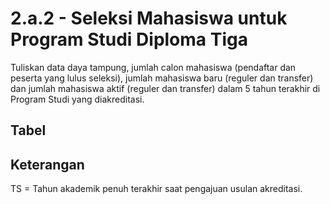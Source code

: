 ---
---

<script setup>
import { useData } from 'vitepress'
// import Table from '../components/tabel-2a2.vue'

const { page } = useData()
</script>

# 2.a.2 - Seleksi Mahasiswa untuk Program Studi Diploma Tiga

Tuliskan data daya tampung, jumlah calon mahasiswa (pendaftar dan peserta yang lulus seleksi), jumlah mahasiswa baru (reguler dan transfer) dan jumlah mahasiswa aktif (reguler dan transfer) dalam 5 tahun terakhir di Program Studi yang diakreditasi.

## Tabel

<!-- <Table :data="page.frontmatter.data" /> -->

## Keterangan

TS = Tahun akademik penuh terakhir saat pengajuan usulan akreditasi.
